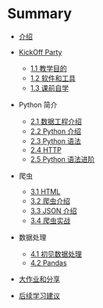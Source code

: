 # Summary

* [介绍](README.md)

* [KickOff Party](Kickoff/README.md)
  - [1.1 教学目的](Kickoff/1-teaching-goals.md)
  - [1.2 软件和工具](Kickoff/2-software-tool.md)
  - [1.3 课前自学](Kickoff/3-pre-homework.md)
* Python 简介
  - [2.1 数据工程介绍](01-data-engineering-intro.md)
  - [2.2 Python 介绍](02-python.md)
  - [2.3 Python 语法](03-python-syntax.md)
  - [2.4 HTTP](04-python-request.md)
  - [2.5 Python 语法进阶](05-python-syntax-advanced.md)
* 爬虫
  - [3.1 HTML](06-python-html.md)
  - [3.2 爬虫介绍](07-login-and-js-render.md)
  - [3.3 JSON 介绍](08-python-json.md)
  - [3.4 爬虫实战](09-full-site-crawler.md)
* 数据处理
  - [4.1 初见数据处理](10-data-processing.md)
  - [4.2 Pandas](11-pandas.md)
* [大作业和分享](project.md)
* [后续学习建议](learning-suggestions.md)